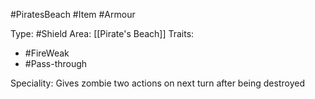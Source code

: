 #PiratesBeach #Item #Armour 

Type: #Shield
Area: [[Pirate's Beach]]
Traits:
 - #FireWeak
 - #Pass-through

Speciality: Gives zombie two actions on next turn after being destroyed